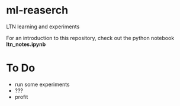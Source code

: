 # ml-reaserch
LTN learning and experiments

For an introduction to this repository, check out the python notebook **ltn_notes.ipynb**

# To Do

* run some experiments
* ???
* profit
